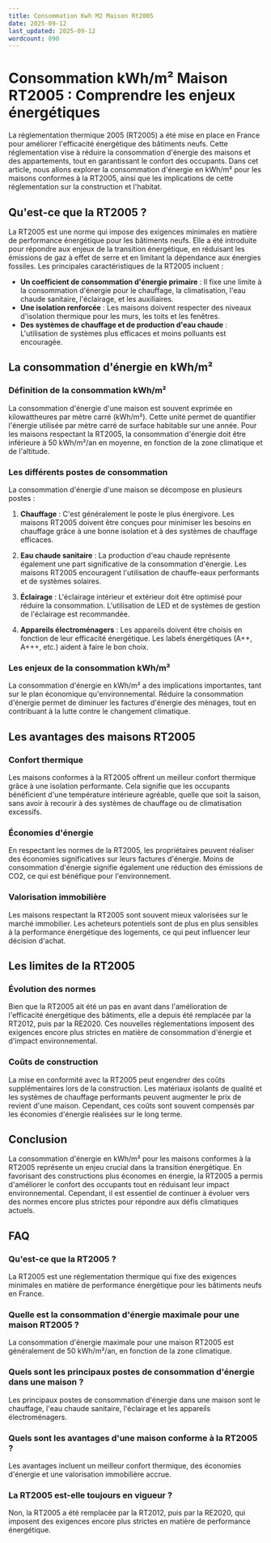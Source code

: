 ```yaml
---
title: Consommation Kwh M2 Maison Rt2005
date: 2025-09-12
last_updated: 2025-09-12
wordcount: 890
---
```


# Consommation kWh/m² Maison RT2005 : Comprendre les enjeux énergétiques

La réglementation thermique 2005 (RT2005) a été mise en place en France pour améliorer l'efficacité énergétique des bâtiments neufs. Cette réglementation vise à réduire la consommation d'énergie des maisons et des appartements, tout en garantissant le confort des occupants. Dans cet article, nous allons explorer la consommation d'énergie en kWh/m² pour les maisons conformes à la RT2005, ainsi que les implications de cette réglementation sur la construction et l'habitat.

## Qu'est-ce que la RT2005 ?

La RT2005 est une norme qui impose des exigences minimales en matière de performance énergétique pour les bâtiments neufs. Elle a été introduite pour répondre aux enjeux de la transition énergétique, en réduisant les émissions de gaz à effet de serre et en limitant la dépendance aux énergies fossiles. Les principales caractéristiques de la RT2005 incluent :

- **Un coefficient de consommation d'énergie primaire** : Il fixe une limite à la consommation d'énergie pour le chauffage, la climatisation, l'eau chaude sanitaire, l'éclairage, et les auxiliaires.
- **Une isolation renforcée** : Les maisons doivent respecter des niveaux d'isolation thermique pour les murs, les toits et les fenêtres.
- **Des systèmes de chauffage et de production d'eau chaude** : L'utilisation de systèmes plus efficaces et moins polluants est encouragée.

## La consommation d'énergie en kWh/m²

### Définition de la consommation kWh/m²

La consommation d'énergie d'une maison est souvent exprimée en kilowattheures par mètre carré (kWh/m²). Cette unité permet de quantifier l'énergie utilisée par mètre carré de surface habitable sur une année. Pour les maisons respectant la RT2005, la consommation d'énergie doit être inférieure à 50 kWh/m²/an en moyenne, en fonction de la zone climatique et de l'altitude.

### Les différents postes de consommation

La consommation d'énergie d'une maison se décompose en plusieurs postes :

1. **Chauffage** : C'est généralement le poste le plus énergivore. Les maisons RT2005 doivent être conçues pour minimiser les besoins en chauffage grâce à une bonne isolation et à des systèmes de chauffage efficaces.
   
2. **Eau chaude sanitaire** : La production d'eau chaude représente également une part significative de la consommation d'énergie. Les maisons RT2005 encouragent l'utilisation de chauffe-eaux performants et de systèmes solaires.

3. **Éclairage** : L'éclairage intérieur et extérieur doit être optimisé pour réduire la consommation. L'utilisation de LED et de systèmes de gestion de l'éclairage est recommandée.

4. **Appareils électroménagers** : Les appareils doivent être choisis en fonction de leur efficacité énergétique. Les labels énergétiques (A++, A+++, etc.) aident à faire le bon choix.

### Les enjeux de la consommation kWh/m²

La consommation d'énergie en kWh/m² a des implications importantes, tant sur le plan économique qu'environnemental. Réduire la consommation d'énergie permet de diminuer les factures d'énergie des ménages, tout en contribuant à la lutte contre le changement climatique.

## Les avantages des maisons RT2005

### Confort thermique

Les maisons conformes à la RT2005 offrent un meilleur confort thermique grâce à une isolation performante. Cela signifie que les occupants bénéficient d'une température intérieure agréable, quelle que soit la saison, sans avoir à recourir à des systèmes de chauffage ou de climatisation excessifs.

### Économies d'énergie

En respectant les normes de la RT2005, les propriétaires peuvent réaliser des économies significatives sur leurs factures d'énergie. Moins de consommation d'énergie signifie également une réduction des émissions de CO2, ce qui est bénéfique pour l'environnement.

### Valorisation immobilière

Les maisons respectant la RT2005 sont souvent mieux valorisées sur le marché immobilier. Les acheteurs potentiels sont de plus en plus sensibles à la performance énergétique des logements, ce qui peut influencer leur décision d'achat.

## Les limites de la RT2005

### Évolution des normes

Bien que la RT2005 ait été un pas en avant dans l'amélioration de l'efficacité énergétique des bâtiments, elle a depuis été remplacée par la RT2012, puis par la RE2020. Ces nouvelles réglementations imposent des exigences encore plus strictes en matière de consommation d'énergie et d'impact environnemental.

### Coûts de construction

La mise en conformité avec la RT2005 peut engendrer des coûts supplémentaires lors de la construction. Les matériaux isolants de qualité et les systèmes de chauffage performants peuvent augmenter le prix de revient d'une maison. Cependant, ces coûts sont souvent compensés par les économies d'énergie réalisées sur le long terme.

## Conclusion

La consommation d'énergie en kWh/m² pour les maisons conformes à la RT2005 représente un enjeu crucial dans la transition énergétique. En favorisant des constructions plus économes en énergie, la RT2005 a permis d'améliorer le confort des occupants tout en réduisant leur impact environnemental. Cependant, il est essentiel de continuer à évoluer vers des normes encore plus strictes pour répondre aux défis climatiques actuels.

## FAQ

### Qu'est-ce que la RT2005 ?

La RT2005 est une réglementation thermique qui fixe des exigences minimales en matière de performance énergétique pour les bâtiments neufs en France.

### Quelle est la consommation d'énergie maximale pour une maison RT2005 ?

La consommation d'énergie maximale pour une maison RT2005 est généralement de 50 kWh/m²/an, en fonction de la zone climatique.

### Quels sont les principaux postes de consommation d'énergie dans une maison ?

Les principaux postes de consommation d'énergie dans une maison sont le chauffage, l'eau chaude sanitaire, l'éclairage et les appareils électroménagers.

### Quels sont les avantages d'une maison conforme à la RT2005 ?

Les avantages incluent un meilleur confort thermique, des économies d'énergie et une valorisation immobilière accrue.

### La RT2005 est-elle toujours en vigueur ?

Non, la RT2005 a été remplacée par la RT2012, puis par la RE2020, qui imposent des exigences encore plus strictes en matière de performance énergétique.